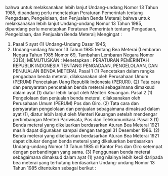  bahwa untuk melaksanakan lebih lanjut Undang-undang Nomor 13 Tahun 1985, dipandang perlu menetapkan Peraturan Pemerintah tentang Pengadaan, Pengelolaan, dan Penjualan Benda Meterai; bahwa untuk melaksanakan lebih lanjut Undang-undang Nomor 13 Tahun 1985, dipandang perlu menetapkan Peraturan Pemerintah tentang Pengadaan, Pengelolaan, dan Penjualan Benda Meterai;
Mengingat :

1. Pasal 5 ayat (1) Undang-Undang Dasar 1945;
2. Undang-undang Nomor 13 Tahun 1985 tentang Bea Meterai (Lembaran Negara Tahun 1985 Nomor 69, Tambahan Lembaran Negara Nomor 3313);
MEMUTUSKAN :
 Menetapkan : PERATURAN PEMERINTAH REPUBLIK INDONESIA TENTANG PENGADAAN, PENGELOLAAN, DAN PENJUALAN BENDA METERAI. Pasal 1 (1) Pencetakan dalam rangka pengadaan benda meterai, dilaksanakan oleh Perusahaan Umum (PERUM) Pencetakan Uang Republik Indonesia (PERURI). (2) Tata cara dan persyaratan pencetakan benda meterai sebagaimana dimaksud dalam ayat (1) diatur lebih lanjut oleh Menteri Keuangan. Pasal 2 (1) Pengelolaan dan penjualan benda meterai, dilaksanakan oleh Perusahaan Umum (PERUM) Pos dan Giro. (2) Tata cara dan persyaratan pengelolaan dan penjualan sebagaimana dimaksud dalam ayat (1), diatur lebih lanjut oleh Menteri Keuangan setelah mendengar pertimbangan Menteri Pariwisata, Pos dan Telekomunikasi. Pasal 3 (1) Benda meterai yang dikeluarkan berdasarkan Aturan Bea Meterai 1921 masih dapat digunakan sampai dengan tanggal 31 Desember 1986. (2) Benda meterai yang dikeluarkan berdasarkan Aturan Bea Meterai 1921 dapat ditukar dengan benda meterai yang dikeluarkan berdasarkan Undang-undang Nomor 13 Tahun 1985 di Kantor Pos dan Giro setempat dengan perbandingan yang sama. (3) Penggunaan benda meterai sebagaimana dimaksud dalam ayat (1) yang nilainya lebih kecil daripada bea meterai yang terhutang berdasarkan Undang-undang Nomor 13 Tahun 1985 ditentukan sebagai berikut :